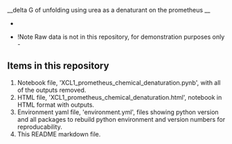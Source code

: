 __delta G of unfolding using urea as a denaturant on the prometheus __

-  

- !Note Raw data is not in this repository, for demonstration purposes only - 
 
 ## Items in this repository

  1. Notebook file, 'XCL1_prometheus_chemical_denaturation.pynb', with all of the outputs removed.
  2. HTML file, 'XCL1_prometheus_chemical_denaturation.html', notebook in HTML format with outputs.
  3. Environment yaml file, 'environment.yml', files showing python version and all packages to rebuild python environment and version numbers for reproducability.
  4. This README markdown file.